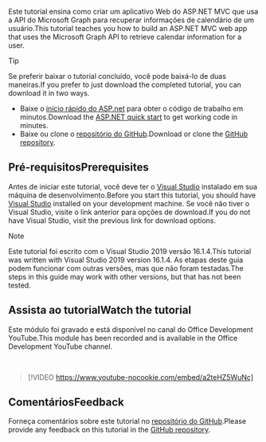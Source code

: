 <!-- markdownlint-disable MD002 MD041 -->

<span data-ttu-id="a480a-101">Este tutorial ensina como criar um aplicativo Web do ASP.NET MVC que usa a API do Microsoft Graph para recuperar informações de calendário de um usuário.</span><span class="sxs-lookup"><span data-stu-id="a480a-101">This tutorial teaches you how to build an ASP.NET MVC web app that uses the Microsoft Graph API to retrieve calendar information for a user.</span></span>

> [!TIP]
> <span data-ttu-id="a480a-102">Se preferir baixar o tutorial concluído, você pode baixá-lo de duas maneiras.</span><span class="sxs-lookup"><span data-stu-id="a480a-102">If you prefer to just download the completed tutorial, you can download it in two ways.</span></span>
>
> - <span data-ttu-id="a480a-103">Baixe o [início rápido do ASP.net](https://developer.microsoft.com/graph/quick-start?platform=option-dotnet) para obter o código de trabalho em minutos.</span><span class="sxs-lookup"><span data-stu-id="a480a-103">Download the [ASP.NET quick start](https://developer.microsoft.com/graph/quick-start?platform=option-dotnet) to get working code in minutes.</span></span>
> - <span data-ttu-id="a480a-104">Baixe ou clone o [repositório do GitHub](https://github.com/microsoftgraph/msgraph-training-aspnetmvcapp).</span><span class="sxs-lookup"><span data-stu-id="a480a-104">Download or clone the [GitHub repository](https://github.com/microsoftgraph/msgraph-training-aspnetmvcapp).</span></span>

## <a name="prerequisites"></a><span data-ttu-id="a480a-105">Pré-requisitos</span><span class="sxs-lookup"><span data-stu-id="a480a-105">Prerequisites</span></span>

<span data-ttu-id="a480a-106">Antes de iniciar este tutorial, você deve ter o [Visual Studio](https://visualstudio.microsoft.com/vs/) instalado em sua máquina de desenvolvimento.</span><span class="sxs-lookup"><span data-stu-id="a480a-106">Before you start this tutorial, you should have [Visual Studio](https://visualstudio.microsoft.com/vs/) installed on your development machine.</span></span> <span data-ttu-id="a480a-107">Se você não tiver o Visual Studio, visite o link anterior para opções de download.</span><span class="sxs-lookup"><span data-stu-id="a480a-107">If you do not have Visual Studio, visit the previous link for download options.</span></span>

> [!NOTE]
> <span data-ttu-id="a480a-108">Este tutorial foi escrito com o Visual Studio 2019 versão 16.1.4.</span><span class="sxs-lookup"><span data-stu-id="a480a-108">This tutorial was written with Visual Studio 2019 version 16.1.4.</span></span> <span data-ttu-id="a480a-109">As etapas deste guia podem funcionar com outras versões, mas que não foram testadas.</span><span class="sxs-lookup"><span data-stu-id="a480a-109">The steps in this guide may work with other versions, but that has not been tested.</span></span>

## <a name="watch-the-tutorial"></a><span data-ttu-id="a480a-110">Assista ao tutorial</span><span class="sxs-lookup"><span data-stu-id="a480a-110">Watch the tutorial</span></span>

<span data-ttu-id="a480a-111">Este módulo foi gravado e está disponível no canal do Office Development YouTube.</span><span class="sxs-lookup"><span data-stu-id="a480a-111">This module has been recorded and is available in the Office Development YouTube channel.</span></span>

<!-- markdownlint-disable MD033 MD034 -->
<br/>

> [!VIDEO https://www.youtube-nocookie.com/embed/a2teHZ5WuNc]
<!-- markdownlint-enable MD033 MD034 -->

## <a name="feedback"></a><span data-ttu-id="a480a-112">Comentários</span><span class="sxs-lookup"><span data-stu-id="a480a-112">Feedback</span></span>

<span data-ttu-id="a480a-113">Forneça comentários sobre este tutorial no [repositório do GitHub](https://github.com/microsoftgraph/msgraph-training-aspnetmvcapp).</span><span class="sxs-lookup"><span data-stu-id="a480a-113">Please provide any feedback on this tutorial in the [GitHub repository](https://github.com/microsoftgraph/msgraph-training-aspnetmvcapp).</span></span>
